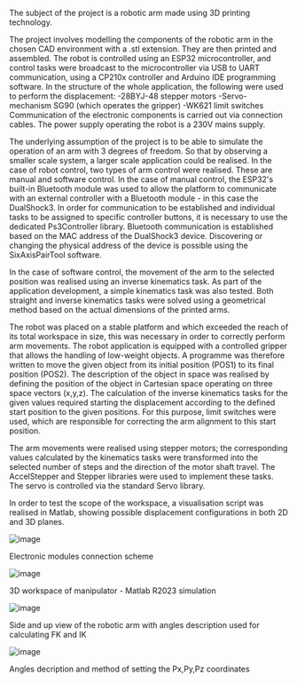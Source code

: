 The subject of the project is a robotic arm made using 3D printing technology.

The project involves modelling the components of the robotic arm in the chosen CAD environment with a .stl extension. They are then printed and assembled. The robot is controlled using an ESP32 microcontroller, and control tasks were broadcast to the microcontroller via USB to UART communication, using a CP210x controller and Arduino IDE programming software. In the structure of the whole application, the following were used to perform the displacement: -28BYJ-48 stepper motors -Servo-mechanism SG90 (which operates the gripper) -WK621 limit switches Communication of the electronic components is carried out via connection cables. The power supply operating the robot is a 230V mains supply.

The underlying assumption of the project is to be able to simulate the operation of an arm with 3 degrees of freedom. So that by observing a smaller scale system, a larger scale application could be realised. In the case of robot control, two types of arm control were realised. These are manual and software control. In the case of manual control, the ESP32's built-in Bluetooth module was used to allow the platform to communicate with an external controller with a Bluetooth module - in this case the DualShock3. In order for communication to be established and individual tasks to be assigned to specific controller buttons, it is necessary to use the dedicated Ps3Controller library. Bluetooth communication is established based on the MAC address of the DualShock3 device. Discovering or changing the physical address of the device is possible using the SixAxisPairTool software.

In the case of software control, the movement of the arm to the selected position was realised using an inverse kinematics task. As part of the application development, a simple kinematics task was also tested. Both straight and inverse kinematics tasks were solved using a geometrical method based on the actual dimensions of the printed arms.

The robot was placed on a stable platform and which exceeded the reach of its total workspace in size, this was necessary in order to correctly perform arm movements. The robot application is equipped with a controlled gripper that allows the handling of low-weight objects. A programme was therefore written to move the given object from its initial position (POS1) to its final position (POS2). The description of the object in space was realised by defining the position of the object in Cartesian space operating on three space vectors (x,y,z). The calculation of the inverse kinematics tasks for the given values required starting the displacement according to the defined start position to the given positions. For this purpose, limit switches were used, which are responsible for correcting the arm alignment to this start position.

The arm movements were realised using stepper motors; the corresponding values calculated by the kinematics tasks were transformed into the selected number of steps and the direction of the motor shaft travel. The AccelStepper and Stepper libraries were used to implement these tasks. The servo is controlled via the standard Servo library.

In order to test the scope of the workspace, a visualisation script was realised in Matlab, showing possible displacement configurations in both 2D and 3D planes.

![image](https://github.com/koppelos/3DOF-robotic-arm-3D-printed-ESP-Arduino/assets/48089897/038ef9a7-d98c-44e9-8a94-3e424606ad71)

Electronic modules connection scheme


![image](https://github.com/koppelos/3DOF-robotic-arm-3D-printed-ESP-Arduino/assets/48089897/20842ebe-4304-46fe-b895-7d75f704a5c2)

3D workspace of manipulator - Matlab R2023 simulation

![image](https://github.com/koppelos/3DOF-robotic-arm-3D-printed-ESP-Arduino/assets/48089897/07b3d3f9-d116-4241-a635-e5f2ddfdb909)

Side and up view of the robotic arm with angles description used for calculating FK and IK

![image](https://github.com/koppelos/3DOF-robotic-arm-3D-printed-ESP-Arduino/assets/48089897/e1130655-7abe-46e5-ac73-2a4c24d12e19)

Angles decription and method of setting the Px,Py,Pz coordinates 
